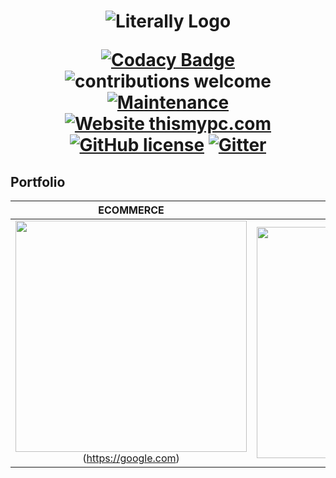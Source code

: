 <h1 align="center">
  <img src="https://cdn.shortpixel.ai/client/q_glossy,ret_img/https://literally.co.jp/wp-content/uploads/2020/02/Literally%E3%81%AE%E3%82%B3%E3%83%94%E3%83%BC-3-e1597867262519.png" alt="Literally Logo" />
  
  <br/>
  
  [![Codacy Badge](https://api.codacy.com/project/badge/Grade/5b677e607def4466b8084eb76be4f0d7)](https://app.codacy.com/app/supunlakmal/thismypc?utm_source=github.com&utm_medium=referral&utm_content=supunlakmal/thismypc&utm_campaign=Badge_Grade_Dashboard)
![contributions welcome](https://img.shields.io/badge/contributions-welcome-brightgreen.svg?style=flat) [![Maintenance](https://img.shields.io/badge/Maintained%3F-yes-green.svg)](https://github.com/supunlakmal/thismypc/graphs/commit-activity) [![Website thismypc.com](https://img.shields.io/website-up-down-green-red/http/shields.io.svg)](http://thismypc.com/) [![GitHub license](https://img.shields.io/badge/license-MIT-blue.svg?style=flat-square)](https://github.com/supunlakmal/thismypc/blob/master/LICENSE)
[![Gitter](https://badges.gitter.im/gitterHQ/gitter.svg)](https://gitter.im/Thismypc/community)
</h1>

## Portfolio

ECOMMERCE | WORDPRESS | HTML5 GAME | MOBILE DEVELOPMENT | CRYPTOCURRENCY
:-------------------------:|:-------------------------:|:-------------------------:|:-------------------------:|:-------------------------:
<img src="https://portfolio.literally.co.jp/wp-content/uploads/2021/01/restaurant-food-370x370.jpg" width="370">(https://google.com) | <img src="https://portfolio.literally.co.jp/wp-content/uploads/2021/01/rings-site-370x370.jpg" width="370">|<img src="https://portfolio.literally.co.jp/wp-content/uploads/2021/01/mahjong-370x370.jpg" width="370"> |<img src="https://portfolio.literally.co.jp/wp-content/uploads/2021/01/GameShop-1024x1024.jpg" width="370">|<img src="https://portfolio.literally.co.jp/wp-content/uploads/2021/01/Main_News@2x-370x370.jpg" width="370">
